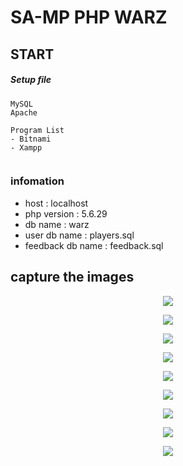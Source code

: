 # SA-MP PHP WARZ

## START

##### Setup file
    MySQL
    Apache
    
    Program List
    - Bitnami
    - Xampp
     
    
    
 ### infomation
 - host : localhost
 - php version : 5.6.29
 - db name : warz
 - user db name : players.sql
 - feedback db name : feedback.sql
   
    
## capture the images
<p align="center"><img src="https://github.com/getsolaris/SA-MP-PHP-WarZ/blob/master/1.jpg?raw=true"></p>
<p align="center"><img src="https://github.com/getsolaris/SA-MP-PHP-WarZ/blob/master/2.jpg?raw=true"></p>
<p align="center"><img src="https://github.com/getsolaris/SA-MP-PHP-WarZ/blob/master/3.jpg?raw=true"></p>
<p align="center"><img src="https://github.com/getsolaris/SA-MP-PHP-WarZ/blob/master/4.jpg?raw=true"></p>
<p align="center"><img src="https://github.com/getsolaris/SA-MP-PHP-WarZ/blob/master/5.jpg?raw=true"></p>
<p align="center"><img src="https://github.com/getsolaris/SA-MP-PHP-WarZ/blob/master/6.jpg?raw=true"></p>
<p align="center"><img src="https://github.com/getsolaris/SA-MP-PHP-WarZ/blob/master/7.jpg?raw=true"></p>
<p align="center"><img src="https://github.com/getsolaris/SA-MP-PHP-WarZ/blob/master/8.jpg?raw=true"></p>
<p align="center"><img src="https://github.com/getsolaris/SA-MP-PHP-WarZ/blob/master/9.jpg?raw=true"></p>



